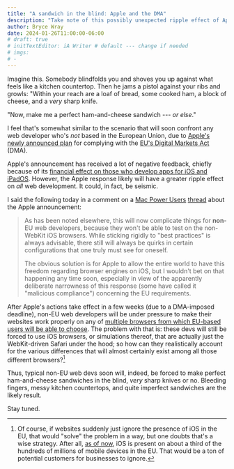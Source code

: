 ```yaml
---
title: "A sandwich in the blind: Apple and the DMA"
description: "Take note of this possibly unexpected ripple effect of Apple’s response to the EU."
author: Bryce Wray
date: 2024-01-26T11:00:00-06:00
# draft: true
# initTextEditor: iA Writer # default --- change if needed
# imgs:
# -
---
```


Imagine this. Somebody blindfolds you and shoves you up against what feels like a kitchen countertop. Then he jams a pistol against your ribs and growls: "Within your reach are a loaf of bread, some cooked ham, a block of cheese, and a *very* sharp knife.

"Now, make me a perfect ham-and-cheese sandwich --- *or else*."

I feel that's somewhat similar to the scenario that will soon confront any web developer who's *not* based in the European Union, due to [Apple's newly announced plan](https://www.apple.com/newsroom/2024/01/apple-announces-changes-to-ios-safari-and-the-app-store-in-the-european-union/) for complying with the [EU's Digital Markets Act](https://ec.europa.eu/commission/presscorner/detail/en/QANDA_20_2349) (DMA).

<!--more-->

Apple's announcement has received a lot of negative feedback, chiefly because of its [financial effect on those who develop apps for iOS and iPadOS](https://www.macstories.net/news/apple-details-how-it-plans-to-comply-with-the-eus-digital-markets-act/). However, the Apple response likely will have a greater ripple effect on *all* web development. It could, in fact, be seismic.

I said the following today in a comment on a [Mac Power Users](https://talk.macpowerusers.com) [thread](https://talk.macpowerusers.com/t/apple-announces-changes-to-ios-safari-and-the-app-store-in-the-european-union) about the Apple announcement:

> As has been noted elsewhere, this will now complicate things for **non**-EU web developers, because they won't be able to test on the non-WebKit iOS browsers. While sticking rigidly to "best practices" is always advisable, there still will always be quirks in certain configurations that one truly must see for oneself.
>
> The obvious solution is for Apple to allow the entire world to have this freedom regarding browser engines on iOS, but I wouldn't bet on that happening any time soon, especially in view of the apparently deliberate narrowness of this response (some have called it "malicious compliance") concerning the EU requirements.

After Apple's actions take effect in a few weeks (due to a DMA-imposed deadline), non-EU web developers will be under pressure to make their websites work properly on any of [multiple browsers from which EU-based users will be able to choose](https://www.macstories.net/news/apple-shares-list-of-alternate-browsers-that-will-be-available-to-eu-users-in-ios-17-4/). The problem with that is: these devs will still be forced to use iOS browsers, or simulations thereof, that are actually just the WebKit-driven Safari under the hood; so how can they realistically account for the various differences that will almost certainly exist among all those different browsers?[^noiOS]

[^noiOS]: Of course, if websites suddenly just ignore the presence of iOS in the EU, that would "solve" the problem in a way, but one doubts that's a wise strategy. After all, [as of now](https://gs.statcounter.com/os-market-share/mobile/europe), iOS is present on about a third of the hundreds of millions of mobile devices in the EU. That would be a ton of potential customers for businesses to ignore.

Thus, typical non-EU web devs soon will, indeed, be forced to make perfect ham-and-cheese sandwiches in the blind, *very* sharp knives or no. Bleeding fingers, messy kitchen countertops, and quite imperfect sandwiches are the likely result.

Stay tuned.
